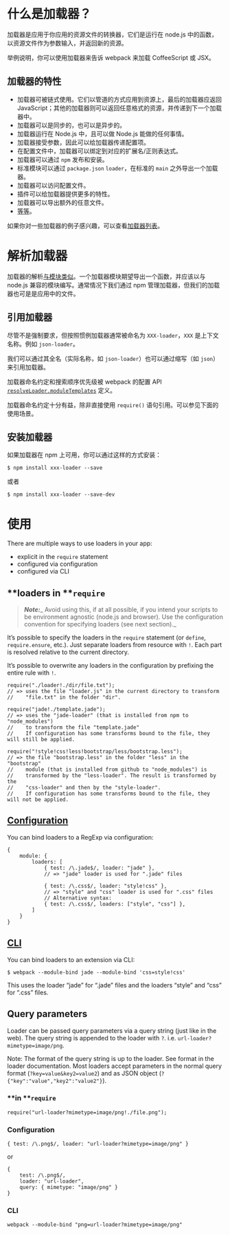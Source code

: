 # **什么是加载器？**

加载器是应用于你应用的资源文件的转换器，它们是运行在 node.js 中的函数，以资源文件作为参数输入，并返回新的资源。

举例说明，你可以使用加载器来告诉 webpack 来加载 CoffeeScript 或 JSX。

## **加载器的特性**

* 加载器可被链式使用。它们以管道的方式应用到资源上，最后的加载器应返回 JavaScript；其他的加载器则可以返回任意格式的资源，并传递到下一个加载器中。
* 加载器可以是同步的，也可以是异步的。
* 加载器运行在 Node.js 中，且可以做 Node.js 能做的任何事情。
* 加载器接受参数，因此可以给加载器传递配置项。
* 在配置文件中，加载器可以绑定到对应的扩展名/正则表达式。
* 加载器可以通过 `npm` 发布和安装。
* 标准模块可以通过 `package.json` `loader`，在标准的 `main` 之外导出一个加载器。
* 加载器可以访问配置文件。
* 插件可以给加载器提供更多的特性。
* 加载器可以导出额外的任意文件。
* [等等](http://webpack.github.io/docs/loaders.html)。

如果你对一些加载器的例子感兴趣，可以查看[加载器列表](http://webpack.github.io/docs/list-of-loaders.html)。

# **解析加载器**

加载器的解析[与模块类似](http://webpack.github.io/docs/resolving.html)。一个加载器模块期望导出一个函数，并应该以与 node.js 兼容的模块编写。通常情况下我们通过 npm 管理加载器，但我们的加载器也可是是应用中的文件。

## **引用加载器**

尽管不是强制要求，但按照惯例加载器通常被命名为 `XXX-loader`，`XXX` 是上下文名称。例如 `json-loader`。

我们可以通过其全名（实际名称，如 `json-loader`）也可以通过缩写（如 `json`）来引用加载器。

加载器命名约定和搜索顺序优先级被 webpack 的配置 API [`resolveLoader.moduleTemplates`](http://webpack.github.io/docs/configuration.html#resolveloader-moduletemplates) 定义。

加载器命名约定十分有益，除非直接使用 `require()` 语句引用。可以参见下面的使用场景。

## **安装加载器**

如果加载器在 npm 上可用，你可以通过这样的方式安装：

```
$ npm install xxx-loader --save
```

或者

```
$ npm install xxx-loader --save-dev
```

# **使用**

There are multiple ways to use loaders in your app:

* explicit in the `require` statement
* configured via configuration
* configured via CLI

## **loaders in **`require`

> _**Note:**__ Avoid using this, if at all possible, if you intend your scripts to be environment agnostic \(node.js and browser\). Use the configuration convention for specifying loaders \(see next section\)._

It’s possible to specify the loaders in the `require` statement \(or `define`, `require.ensure`, etc.\). Just separate loaders from resource with `!`. Each part is resolved relative to the current directory.

It’s possible to overwrite any loaders in the configuration by prefixing the entire rule with `!`.

```
require("./loader!./dir/file.txt");
// => uses the file "loader.js" in the current directory to transform
//    "file.txt" in the folder "dir".

require("jade!./template.jade");
// => uses the "jade-loader" (that is installed from npm to "node_modules")
//    to transform the file "template.jade"
//    If configuration has some transforms bound to the file, they will still be applied.

require("!style!css!less!bootstrap/less/bootstrap.less");
// => the file "bootstrap.less" in the folder "less" in the "bootstrap"
//    module (that is installed from github to "node_modules") is
//    transformed by the "less-loader". The result is transformed by the
//    "css-loader" and then by the "style-loader".
//    If configuration has some transforms bound to the file, they will not be applied.
```

## [**Configuration**](http://webpack.github.io/docs/configuration.html)

You can bind loaders to a RegExp via configuration:

```
{
    module: {
        loaders: [
            { test: /\.jade$/, loader: "jade" },
            // => "jade" loader is used for ".jade" files

            { test: /\.css$/, loader: "style!css" },
            // => "style" and "css" loader is used for ".css" files
            // Alternative syntax:
            { test: /\.css$/, loaders: ["style", "css"] },
        ]
    }
}
```

## [**CLI**](http://webpack.github.io/docs/cli.html)

You can bind loaders to an extension via CLI:

```
$ webpack --module-bind jade --module-bind 'css=style!css'
```

This uses the loader “jade” for “.jade” files and the loaders “style” and “css” for “.css” files.

## **Query parameters**

Loader can be passed query parameters via a query string \(just like in the web\). The query string is appended to the loader with `?`. i.e. `url-loader?mimetype=image/png`.

Note: The format of the query string is up to the loader. See format in the loader documentation. Most loaders accept parameters in the normal query format \(`?key=value&key2=value2`\) and as JSON object \(`?{"key":"value","key2":"value2"}`\).

### **in **`require`

```
require("url-loader?mimetype=image/png!./file.png");
```

### **Configuration**

```
{ test: /\.png$/, loader: "url-loader?mimetype=image/png" }
```

or

```
{
    test: /\.png$/,
    loader: "url-loader",
    query: { mimetype: "image/png" }
}
```

### **CLI**

```
webpack --module-bind "png=url-loader?mimetype=image/png"
```

